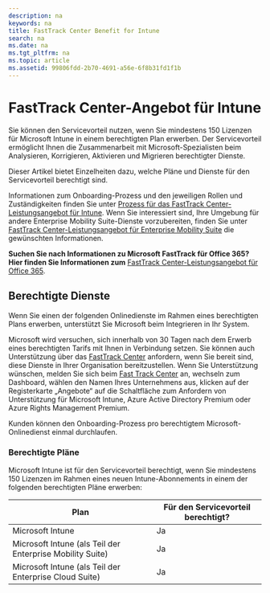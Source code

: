 ```yaml
---
description: na
keywords: na
title: FastTrack Center Benefit for Intune
search: na
ms.date: na
ms.tgt_pltfrm: na
ms.topic: article
ms.assetid: 99806fdd-2b70-4691-a56e-6f8b31fd1f1b
---
```

# FastTrack Center-Angebot f&#252;r Intune
Sie können den Servicevorteil nutzen, wenn Sie mindestens 150 Lizenzen für Microsoft Intune in einem berechtigten Plan erwerben. Der Servicevorteil ermöglicht Ihnen die Zusammenarbeit mit Microsoft-Spezialisten beim Analysieren, Korrigieren, Aktivieren und Migrieren berechtigter Dienste.

Dieser Artikel bietet Einzelheiten dazu, welche Pläne und Dienste für den Servicevorteil berechtigt sind.

Informationen zum Onboarding-Prozess und den jeweiligen Rollen und Zuständigkeiten finden Sie unter [Prozess für das FastTrack Center-Leistungsangebot für Intune](../Topic/FastTrack_Center_Benefit_Process_for_Intune.md). Wenn Sie interessiert sind, Ihre Umgebung für andere Enterprise Mobility Suite-Dienste vorzubereiten, finden Sie unter [FastTrack Center-Leistungsangebot für Enterprise Mobility Suite](../Topic/FastTrack_Center_Benefit_for_Enterprise_Mobility_Suite.md) die gewünschten Informationen.

**Suchen Sie nach Informationen zu Microsoft FastTrack für Office 365? Hier finden Sie Informationen zum** [FastTrack Center-Leistungsangebot für Office 365](https://technet.microsoft.com/library/office-365-onboarding-benefit.aspx).

## Berechtigte Dienste
Wenn Sie einen der folgenden Onlinedienste im Rahmen eines berechtigten Plans erwerben, unterstützt Sie Microsoft beim Integrieren in Ihr System.

Microsoft wird versuchen, sich innerhalb von 30 Tagen nach dem Erwerb eines berechtigten Tarifs mit Ihnen in Verbindung setzen. Sie können auch Unterstützung über das [FastTrack Center](http://fasttrack.microsoft.com/) anfordern, wenn Sie bereit sind, diese Dienste in Ihrer Organisation bereitzustellen. Wenn Sie Unterstützung wünschen, melden Sie sich beim [Fast Track Center](http://fasttrack.microsoft.com/) an, wechseln zum Dashboard, wählen den Namen Ihres Unternehmens aus, klicken auf der Registerkarte „Angebote“ auf die Schaltfläche zum Anfordern von Unterstützung für Microsoft Intune, Azure Active Directory Premium oder Azure Rights Management Premium.

Kunden können den Onboarding-Prozess pro berechtigtem Microsoft-Onlinedienst einmal durchlaufen.

### Berechtigte Pläne
Microsoft Intune ist für den Servicevorteil berechtigt, wenn Sie mindestens 150 Lizenzen im Rahmen eines neuen Intune-Abonnements in einem der folgenden berechtigten Pläne erwerben:

|Plan|Für den Servicevorteil berechtigt?|
|--------|--------------------------------------|
|Microsoft Intune|Ja|
|Microsoft Intune (als Teil der Enterprise Mobility Suite)|Ja|
|Microsoft Intune (als Teil der Enterprise Cloud Suite)|Ja|

